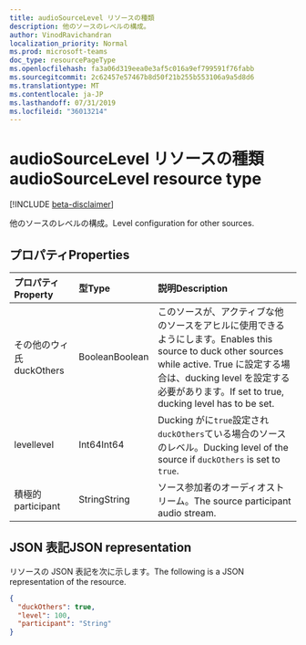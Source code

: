 ```yaml
---
title: audioSourceLevel リソースの種類
description: 他のソースのレベルの構成。
author: VinodRavichandran
localization_priority: Normal
ms.prod: microsoft-teams
doc_type: resourcePageType
ms.openlocfilehash: fa3a06d319eea0e3af5c016a9ef799591f76fabb
ms.sourcegitcommit: 2c62457e57467b8d50f21b255b553106a9a5d8d6
ms.translationtype: MT
ms.contentlocale: ja-JP
ms.lasthandoff: 07/31/2019
ms.locfileid: "36013214"
---
```

# <a name="audiosourcelevel-resource-type"></a><span data-ttu-id="af3c1-103">audioSourceLevel リソースの種類</span><span class="sxs-lookup"><span data-stu-id="af3c1-103">audioSourceLevel resource type</span></span>

[!INCLUDE [beta-disclaimer](../../includes/beta-disclaimer.md)]

<span data-ttu-id="af3c1-104">他のソースのレベルの構成。</span><span class="sxs-lookup"><span data-stu-id="af3c1-104">Level configuration for other sources.</span></span>

## <a name="properties"></a><span data-ttu-id="af3c1-105">プロパティ</span><span class="sxs-lookup"><span data-stu-id="af3c1-105">Properties</span></span>

| <span data-ttu-id="af3c1-106">プロパティ</span><span class="sxs-lookup"><span data-stu-id="af3c1-106">Property</span></span>               | <span data-ttu-id="af3c1-107">型</span><span class="sxs-lookup"><span data-stu-id="af3c1-107">Type</span></span>    | <span data-ttu-id="af3c1-108">説明</span><span class="sxs-lookup"><span data-stu-id="af3c1-108">Description</span></span>                                                                                         |
| :--------------------- | :------ | :---------------------------------------------------------------------------------------------------|
| <span data-ttu-id="af3c1-109">その他のウィ氏</span><span class="sxs-lookup"><span data-stu-id="af3c1-109">duckOthers</span></span>             | <span data-ttu-id="af3c1-110">Boolean</span><span class="sxs-lookup"><span data-stu-id="af3c1-110">Boolean</span></span> | <span data-ttu-id="af3c1-111">このソースが、アクティブな他のソースをアヒルに使用できるようにします。</span><span class="sxs-lookup"><span data-stu-id="af3c1-111">Enables this source to duck other sources while active.</span></span> <span data-ttu-id="af3c1-112">True に設定する場合は、ducking level を設定する必要があります。</span><span class="sxs-lookup"><span data-stu-id="af3c1-112">If set to true, ducking level has to be set.</span></span>|
| <span data-ttu-id="af3c1-113">level</span><span class="sxs-lookup"><span data-stu-id="af3c1-113">level</span></span>                  | <span data-ttu-id="af3c1-114">Int64</span><span class="sxs-lookup"><span data-stu-id="af3c1-114">Int64</span></span>   | <span data-ttu-id="af3c1-115">Ducking がに`true`設定され`duckOthers`ている場合のソースのレベル。</span><span class="sxs-lookup"><span data-stu-id="af3c1-115">Ducking level of the source if `duckOthers` is set to `true`.</span></span>                                     |
| <span data-ttu-id="af3c1-116">積極的</span><span class="sxs-lookup"><span data-stu-id="af3c1-116">participant</span></span>            | <span data-ttu-id="af3c1-117">String</span><span class="sxs-lookup"><span data-stu-id="af3c1-117">String</span></span>  | <span data-ttu-id="af3c1-118">ソース参加者のオーディオストリーム。</span><span class="sxs-lookup"><span data-stu-id="af3c1-118">The source participant audio stream.</span></span>                                                                |

## <a name="json-representation"></a><span data-ttu-id="af3c1-119">JSON 表記</span><span class="sxs-lookup"><span data-stu-id="af3c1-119">JSON representation</span></span>

<span data-ttu-id="af3c1-120">リソースの JSON 表記を次に示します。</span><span class="sxs-lookup"><span data-stu-id="af3c1-120">The following is a JSON representation of the resource.</span></span>

<!-- {
  "blockType": "resource",
  "optionalProperties": [

  ],
  "@odata.type": "microsoft.graph.audioSourceLevel"
}-->
```json
{
  "duckOthers": true,
  "level": 100,
  "participant": "String"
}
```

<!-- uuid: 8fcb5dbc-d5aa-4681-8e31-b001d5168d79
2015-10-25 14:57:30 UTC -->
<!--
{
  "type": "#page.annotation",
  "description": "audioSourceLevel resource",
  "keywords": "",
  "section": "documentation",
  "tocPath": "",
  "suppressions": []
}
-->
